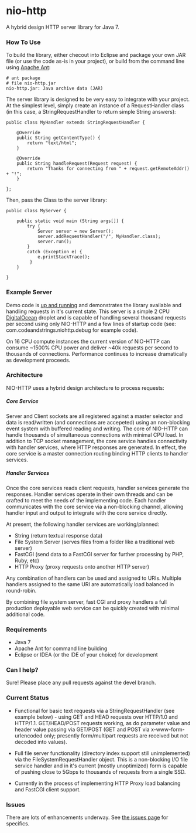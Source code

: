 nio-http
========

A hybrid design HTTP server library for Java 7.

### How To Use

To build the library, either checout into Eclipse and package your own JAR file (or use the code as-is in your project), or build from the command line using [Apache Ant](http://ant.apache.org):

	# ant package
	# file nio-http.jar 
	nio-http.jar: Java archive data (JAR)

The server library is designed to be very easy to integrate with your project. At the simplest level, simply create an instance of a RequestHandler class (in this case, a StringRequestHandler to return simple String answers):

	public class MyHandler extends StringRequestHandler {
	
		@Override
		public String getContentType() {
			return "text/html";
		}

		@Override
		public String handleRequest(Request request) {				
			return "Thanks for connecting from " + request.getRemoteAddr() + "!";			
		}
			
	};	
	
Then, pass the Class to the server library:	
	
	public class MyServer {
		
	    public static void main (String args[]) {		
            try {
                Server server = new Server();
                server.addRequestHandler("/", MyHandler.class);                
                server.run();
            }
            catch (Exception e) {
                e.printStackTrace();
             }
        }
        
    }

### Example Server

Demo code is [up and running](http://sky.codeandstrings.com) and demonstrates the library available and handling requests in it's current state. This server is a simple 2 CPU [DigitalOcean](http://www.digitalocean.com) droplet and is capable of handling several thousand requests per second using only NIO-HTTP and a few lines of startup code (see: com.codeandstrings.niohttp.debug for example code).  

On 16 CPU compute instances the current version of NIO-HTTP can consume ~1500% CPU power and deliver ~40k requests per second to thousands of connections. Performance continues to increase dramatically as development proceeds.

### Architecture

NIO-HTTP uses a hybrid design architecture to process requests: 

##### Core Service
Server and Client sockets are all registered against a master selector and data is read/written (and connections are accepeted) using an non-blocking event system with buffered reading and writing. The core of NIO-HTTP can handle thousands of simultaneous connections with minimal CPU load. In addition to TCP socket management, the core service handles connectivity with handler services, where HTTP responses are generated. In effect, the core service is a master connection routing binding HTTP clients to handler services.

##### Handler Services
Once the core services reads client requests, handler services generate the responses. Handler services operate in their own threads and can be crafted to meet the needs of the implementing code. Each handler communicates with the core service via a non-blocking channel, allowing handler input and output to integrate with the core service directly.

At present, the following handler services are working/planned: 

* String (return textual response data)
* File System Server (serves files from a folder like a traditional web server)
* FastCGI (send data to a FastCGI server for further processing by PHP, Ruby, etc)
* HTTP Proxy (proxy requests onto another HTTP server)

Any combination of handlers can be used and assigned to URIs. Multiple handlers assigned to the same URI are automatically load balanced in round-robin.

By combining file system server, fast CGI and proxy handlers a full production deployable web service can be quickly created with minimal additional code.

### Requirements

* Java 7
* Apache Ant for command line building
* Eclipse or IDEA (or the IDE of your choice) for development 

### Can I help?

Sure! Please place any pull requests against the devel branch.

### Current Status

* Functional for basic text requests via a StringRequestHandler (see example below) - using GET and HEAD requests over HTTP/1.0 and HTTP/1.1. GET/HEAD/POST requests working, as do parameter value and header value passing via GET/POST (GET and POST via x-www-form-urlencoded only; presently form/multipart requests are received but not decoded into values).

* Full file server functionality (directory index support still unimplemented) via the FileSystemRequestHandler object. This is a non-blocking I/O file service handler and in it's current (mostly unoptimized) form is capable of pushing close to 5Gbps to thousands of requests from a single SSD.

* Currently in the process of implementing HTTP Proxy load balancing and FastCGI client support.

### Issues

There are lots of enhancements underway. See [the issues page](https://github.com/simplepanda/nio-http/issues) for specifics.
